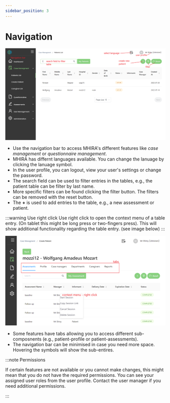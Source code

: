 ```yaml
---
sidebar_position: 3 
---
```


# Navigation

![navigation1](./img/navigation1.png "navigation1")

- Use the navigation bar to access MHIRA's different features like *case management* or *questionnaire management*.
- MHIRA has differnt languages available. You can change the lanuage by clicking the lanuage symbol.
- In the user profile, you can logout, view your user's settings or change the password.  
- The search field can be used to filter entries in the tables, e.g., the patient table can be filter by last name.
- More specific filters can be found clicking the filter button. The filters can be removed with the reset button. 
- The **+** is used to add entries to the table, e.g., a new assessment or patient. 

:::warning Use right click
Use right click to open the context menu of a table entry. (On tablet this might be long press or two-fingers press). This will show additional functionality regarding the table entry. (see image below)
:::

![navigation2](./img/navigation2.png "navigation2")

- Some features have tabs allowing you to access different sub-composnents (e.g., patient-profile or patient-assessments).
- The navigation bar can be minimised in case you need more space. Hovering the symbols will show the sub-entires. 

:::note Permissions

If certain features are not available or you cannot make changes, this might mean that you do not have the required permissions. 
You can see your assigned user roles from the user profile. 
Contact the user manager if you need additional permissions. 

:::